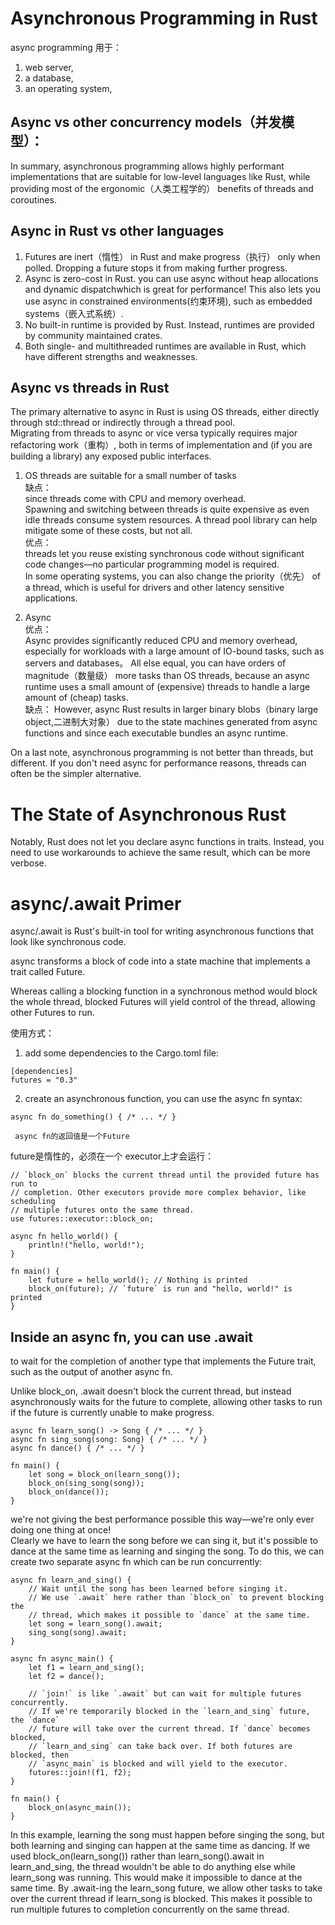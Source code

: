 # Asynchronous Programming in Rust
async programming 用于：   
1. web server,
2. a database,  
3. an operating system,

## Async vs other concurrency models（并发模型）： 


In summary, asynchronous programming allows highly performant implementations that are suitable for low-level languages like Rust, while providing most of the ergonomic（人类工程学的） benefits of threads and coroutines.  


## Async in Rust vs other languages
1. Futures are inert（惰性） in Rust and make progress（执行） only when polled. Dropping a future stops it from making further progress.
2. Async is zero-cost in Rust. you can use async without heap allocations and dynamic dispatchwhich is great for performance! This also lets you use async in constrained environments(约束环境), such as embedded systems（嵌入式系统）.
3. No built-in runtime is provided by Rust. Instead, runtimes are provided by community maintained crates.
4. Both single- and multithreaded runtimes are available in Rust, which have different strengths and weaknesses.


## Async vs threads in Rust
The primary alternative to async in Rust is using OS threads, either directly through std::thread or indirectly through a thread pool.   
Migrating from threads to async or vice versa typically requires major refactoring work（重构）, both in terms of implementation and (if you are building a library) any exposed public interfaces. 
1. OS threads are suitable for a small number of tasks   
缺点：   
    since threads come with CPU and memory overhead.   
Spawning and switching between threads is quite expensive as even idle threads consume system resources. A thread pool library can help mitigate some of these costs, but not all.   
优点：  
threads let you reuse existing synchronous code without significant code changes—no particular programming model is required.   
In some operating systems, you can also change the priority（优先） of a thread, which is useful for drivers and other latency sensitive applications.


2. Async  
优点：  
Async provides significantly reduced CPU and memory overhead, especially for workloads with a large amount of IO-bound tasks, such as servers and databases。 All else equal, you can have orders of magnitude（数量级） more tasks than OS threads, because an async runtime uses a small amount of (expensive) threads to handle a large amount of (cheap) tasks.  
缺点：
However, async Rust results in larger binary blobs（binary large object,二进制大对象） due to the state machines generated from async functions and since each executable bundles an async runtime.


On a last note, asynchronous programming is not better than threads, but different. If you don't need async for performance reasons, threads can often be the simpler alternative.

# The State of Asynchronous Rust
Notably, Rust does not let you declare async functions in traits. Instead, you need to use workarounds to achieve the same result, which can be more verbose.

# async/.await Primer
async/.await is Rust's built-in tool for writing asynchronous functions that look like synchronous code. 

async transforms a block of code into a state machine that implements a trait called Future. 

Whereas calling a blocking function in a synchronous method would block the whole thread, blocked Futures will yield control of the thread, allowing other Futures to run.

使用方式：  
1. add some dependencies to the Cargo.toml file:  
```
[dependencies]
futures = "0.3"
```
2.  create an asynchronous function, you can use the async fn syntax:  
```
async fn do_something() { /* ... */ }

 async fn的返回值是一个Future
```

future是惰性的，必须在一个 executor上才会运行：  
```
// `block_on` blocks the current thread until the provided future has run to
// completion. Other executors provide more complex behavior, like scheduling
// multiple futures onto the same thread.
use futures::executor::block_on;

async fn hello_world() {
    println!("hello, world!");
}

fn main() {
    let future = hello_world(); // Nothing is printed
    block_on(future); // `future` is run and "hello, world!" is printed
}
```

## Inside an async fn, you can use .await 
to wait for the completion of another type that implements the Future trait, such as the output of another async fn.  

Unlike block_on, .await doesn't block the current thread, but instead asynchronously waits for the future to complete, allowing other tasks to run if the future is currently unable to make progress.

```
async fn learn_song() -> Song { /* ... */ }
async fn sing_song(song: Song) { /* ... */ }
async fn dance() { /* ... */ }

fn main() {
    let song = block_on(learn_song());
    block_on(sing_song(song));
    block_on(dance());
}

```
we're not giving the best performance possible this way—we're only ever doing one thing at once!   
Clearly we have to learn the song before we can sing it, but it's possible to dance at the same time as learning and singing the song. To do this, we can create two separate async fn which can be run concurrently:
```
async fn learn_and_sing() {
    // Wait until the song has been learned before singing it.
    // We use `.await` here rather than `block_on` to prevent blocking the
    // thread, which makes it possible to `dance` at the same time.
    let song = learn_song().await;
    sing_song(song).await;
}

async fn async_main() {
    let f1 = learn_and_sing();
    let f2 = dance();

    // `join!` is like `.await` but can wait for multiple futures concurrently.
    // If we're temporarily blocked in the `learn_and_sing` future, the `dance`
    // future will take over the current thread. If `dance` becomes blocked,
    // `learn_and_sing` can take back over. If both futures are blocked, then
    // `async_main` is blocked and will yield to the executor.
    futures::join!(f1, f2);
}

fn main() {
    block_on(async_main());
}
```

In this example, learning the song must happen before singing the song, but both learning and singing can happen at the same time as dancing. If we used block_on(learn_song()) rather than learn_song().await in learn_and_sing, the thread wouldn't be able to do anything else while learn_song was running. This would make it impossible to dance at the same time. By .await-ing the learn_song future, we allow other tasks to take over the current thread if learn_song is blocked. This makes it possible to run multiple futures to completion concurrently on the same thread.

